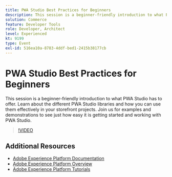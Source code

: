 ```yaml
---
title: PWA Studio Best Practices for Beginners
description: This session is a beginner-friendly introduction to what PWA Studio has to offer. Learn about the different PWA Studio libraries and how you can use them effectively in your storefront projects. Join us for examples and demonstrations to see just how easy it is getting started and working with PWA Studio.
solution: Commerce
feature: Developer Tools
role: Developer, Architect
level: Experienced
kt: 9199
type: Event
exl-id: 516ea10a-8783-4ddf-bed1-2415b38177cb
---
```

# PWA Studio Best Practices for Beginners

This session is a beginner-friendly introduction to what PWA Studio has to offer.
Learn about the different PWA Studio libraries and how you can use them effectively in your storefront projects.
Join us for examples and demonstrations to see just how easy it is getting started and working with PWA Studio.

>[!VIDEO](https://video.tv.adobe.com/v/337764/?quality=12&learn=on&hidetitle=true)

## Additional Resources

- [Adobe Experience Platform Documentation](https://experienceleague.adobe.com/docs/experience-platform.html)
- [Adobe Experience Platform Overview](https://experienceleague.adobe.com/docs/experience-platform/landing/home.html)
- [Adobe Experience Platform Tutorials](https://experienceleague.adobe.com/docs/platform-learn/tutorials/overview.html?lang=en)
